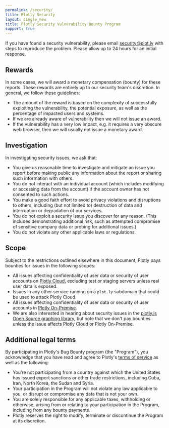 ```yaml
---
permalink: /security/
title: Plotly Security
layout: single_new
title: Plotly Security Vulnerability Bounty Program
support: true
---
```



If you have found a security vulnerability, please email <security@plot.ly> with steps to reproduce the problem. Please allow up to 24 hours for an initial response. 


## Rewards

In some cases, we will award a monetary compensation (bounty) for these reports. These rewards are entirely up to our security team's discretion. In general, we follow these guidelines:

* The amount of the reward is based on the complexity of successfully exploiting the vulnerability, the potential exposure, as well as the percentage of impacted users and systems.
* If we are already aware of vulnerability then we will not issue an award.
* If the vulnerability has a very low impact, e.g. it requires a very obscure web browser, then we will usually not issue a monetary award.


## Investigation

In investigating security issues, we ask that:

* You give us reasonable time to investigate and mitigate an issue you report before making public any information about the report or sharing such information with others.
* You do not interact with an individual account (which includes modifying or accessing data from the account) if the account owner has not consented to such actions.
* You make a good faith effort to avoid privacy violations and disruptions to others, including (but not limited to) destruction of data and interruption or degradation of our services.
* You do not exploit a security issue you discover for any reason. (This includes demonstrating additional risk, such as attempted compromise of sensitive company data or probing for additional issues.)
* You do not violate any other applicable laws or regulations.

## Scope

Subject to the restrictions outlined elsewhere in this document, Plotly pays bounties for issues in the following scopes:

* All issues affecting confidentiality of user data or security of user accounts on [Plotly Cloud](https://plot.ly/), excluding test or staging servers unless real user data is exposed.
* Issues in any other service running on a `plot.ly` subdomain that could be used to attack Plotly Cloud.
* All issues affecting confidentiality of user data or security of user accounts in [Plotly On-Premise](https://plot.ly/product/enterprise/).
* We are also interested in hearing about security issues in the [plotly.js Open Source graphing library](https://github.com/plotly/plotly.js/), but note that we don't pay bounties unless the issue affects Plotly Cloud or Plotly On-Premise.

## Additional legal terms

By participating in Plotly's Bug Bounty program (the "Program"), you acknowledge that you have read and agree to Plotly's [terms of service](https://plot.ly/terms-of-service/) as well as the following:

* You’re not participating from a country against which the United States has issued export sanctions or other trade restrictions, including Cuba, Iran, North Korea, the Sudan and Syria.
* Your participation in the Program will not violate any law applicable to you, or disrupt or compromise any data that is not your own.
* You are solely responsible for any applicable taxes, withholding or otherwise, arising from or relating to your participation in the Program, including from any bounty payments.
* Plotly reserves the right to modify, terminate or discontinue the Program at its discretion.
